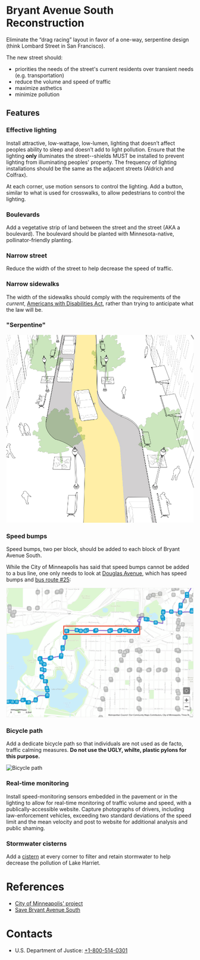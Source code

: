 # Bryant Avenue South Reconstruction

Eliminate the “drag racing” layout in favor of a one-way, serpentine design (think Lombard Street in San Francisco).

The new street should:

- priorities the needs of the street's current residents over transient needs (e.g. transportation)
- reduce the volume and speed of traffic
- maximize asthetics
- minimize pollution

## Features

### Effective lighting
Install attractive, low-wattage, low-lumen, lighting that doesn’t affect peoples ability to sleep and doesn’t add to light pollution.  Ensure that the lighting __only__ illuminates the street--shields MUST be installed to prevent lighting from illuminating peoples' property.  The frequency of lighting installations should be the same as the adjacent streets (Aldrich and Colfrax).

At each corner, use motion sensors to control the lighting.  Add a button, similar to what is used for crosswalks, to allow pedestrians to control the lighting.

### Boulevards
Add a vegetative strip of land between the street and the street (AKA a boulevard).  The boulevard should be planted with Minnesota-native, pollinator-friendly planting.

### Narrow street
Reduce the width of the street to help decrease the speed of traffic.

### Narrow sidewalks

The width of the sidewalks should comply with the requirements of the *current*, [Americans with Disabilities Act](https://www.ada.gov), rather than trying to anticipate what the law will be.

### "Serpentine"

![Chicane](./images/Chicane.jpg?raw=true)

### Speed bumps

Speed bumps, two per block, should be added to each block of Bryant Avenue South.  

While the City of Minneapolis has said that speed bumps cannot be added to a bus line, one only needs to look at [Douglas Avenue](https://duckduckgo.com/?t=ffnt&q=douglas+avenue+minneapolis&ia=maps&iaxm=maps), which has speed bumps and [bus route #25](https://www.metrotransit.org/route/25):

![Douglas Avenue](./images/Douglas_Avenue.png?raw=true)

### Bicycle path
Add a dedicate bicycle path so that individuals are not used as de facto, traffic calming measures.  __Do not use the UGLY, whilte, plastic pylons for this purpose.__

![Bicycle path](./images/Bicycle_Path.jpg?raw=true)

### Real-time monitoring
Install speed-monitoring sensors embedded in the pavement or in the lighting to allow for real-time monitoring of traffic volume and speed, with a publically-accessible website.  Capture photographs of drivers, including law-enforcement vehicles, exceeding two standard deviations of the speed limit and the mean velocity and post to website for additional analysis and public shaming.

### Stormwater cisterns
Add a [cistern](https://en.wikipedia.org/wiki/Cistern) at every corner to filter and retain stormwater to help decrease the pollution of Lake Harriet.

# References

- [City of Minneapolis' project](http://www.minneapolismn.gov/cip/futureprojects/bryant-ave-s-reconstruction)
- [Save Bryant Avenue South](https://savebryantavenue.home.blog/)

# Contacts
- U.S. Department of Justice: [+1-800-514-0301](tel:+1-800-514-0301)
